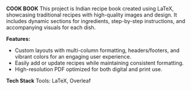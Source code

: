 **COOK BOOK**
This project is Indian recipe book created using LaTeX, showcasing traditional recipes with high-quality images and design. It includes dynamic sections for ingredients, 
step-by-step instructions, and accompanying visuals for each dish.

**Features:**
- Custom layouts with multi-column formatting, headers/footers, and vibrant colors for an engaging user experience.
- Easily add or update recipes while maintaining consistent formatting.
- High-resolution PDF optimized for both digital and print use.

**Tech Stack**
Tools: LaTeX, Overleaf
